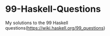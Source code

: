 # 99-Haskell-Questions    
My solutions to the 99 Haskell questions(https://wiki.haskell.org/99_questions)
